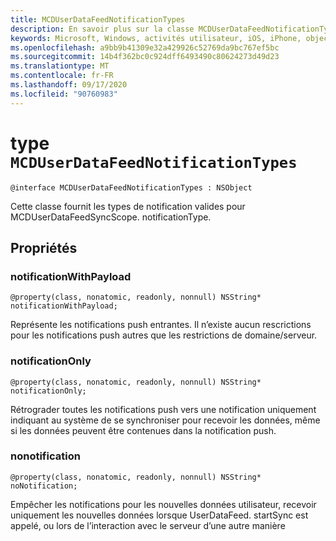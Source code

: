 ```yaml
---
title: MCDUserDataFeedNotificationTypes
description: En savoir plus sur la classe MCDUserDataFeedNotificationTypes. Cette classe est chargée de fournir les types de notifications.
keywords: Microsoft, Windows, activités utilisateur, iOS, iPhone, objectiveC, appareils connectés, projet Rome
ms.openlocfilehash: a9bb9b41309e32a429926c52769da9bc767ef5bc
ms.sourcegitcommit: 14b4f362bc0c924dff6493490c80624273d49d23
ms.translationtype: MT
ms.contentlocale: fr-FR
ms.lasthandoff: 09/17/2020
ms.locfileid: "90760983"
---
```

# <a name="class-mcduserdatafeednotificationtypes"></a>type `MCDUserDataFeedNotificationTypes`

```
@interface MCDUserDataFeedNotificationTypes : NSObject
```

Cette classe fournit les types de notification valides pour MCDUserDataFeedSyncScope. notificationType.


## <a name="properties"></a>Propriétés

### <a name="notificationwithpayload"></a>notificationWithPayload
`@property(class, nonatomic, readonly, nonnull) NSString* notificationWithPayload;`

Représente les notifications push entrantes.  Il n’existe aucun rescrictions pour les notifications push autres que les restrictions de domaine/serveur.

### <a name="notificationonly"></a>notificationOnly
`@property(class, nonatomic, readonly, nonnull) NSString* notificationOnly;`

Rétrograder toutes les notifications push vers une notification uniquement indiquant au système de se synchroniser pour recevoir les données, même si les données peuvent être contenues dans la notification push.


### <a name="nonotification"></a>nonotification
`@property(class, nonatomic, readonly, nonnull) NSString* noNotification;`

Empêcher les notifications pour les nouvelles données utilisateur, recevoir uniquement les nouvelles données lorsque UserDataFeed. startSync est appelé, ou lors de l’interaction avec le serveur d’une autre manière
